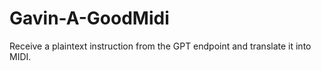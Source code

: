 # Gavin-A-GoodMidi
Receive a plaintext instruction from the GPT endpoint and translate it into MIDI.

